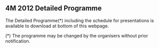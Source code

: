 ## 4M 2012 Detailed Programme

The Detailed Programme(*) including the schedule for presentations is available to download at bottom of this webpage.




(*) The programme may be changed by the organisers without prior notification. 